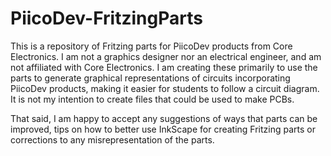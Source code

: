 # PiicoDev-FritzingParts
This is a repository of Fritzing parts for PiicoDev products from Core Electronics. I am not a graphics designer nor an electrical engineer, and am not affiliated with Core Electronics. I am creating these primarily to use the parts to generate graphical representations of circuits incorporating PiicoDev products, making it easier for students to follow a circuit diagram. It is not my intention to create files that could be used to make PCBs.

That said, I am happy to accept any suggestions of ways that parts can be improved, tips on how to better use InkScape for creating Fritzing parts or corrections to any misrepresentation of the parts.
